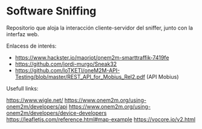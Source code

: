 # Software Sniffing

Repositorio que aloja la interacción cliente-servidor del sniffer, junto con la interfaz web.

Enlacess de interés:
- https://www.hackster.io/maoriot/onem2m-smarttraffik-7419fe
- https://github.com/jordi-murgo/Sneak32
- https://github.com/IoTKETI/oneM2M-API-Testing/blob/master/REST_API_for_Mobius_Rel2.pdf (API Mobius)


Usefull links: 


https://www.wigle.net/
https://www.onem2m.org/using-onem2m/developers/api
https://www.onem2m.org/using-onem2m/developers/device-developers
https://leafletjs.com/reference.html#map-example
https://vocore.io/v2.html
